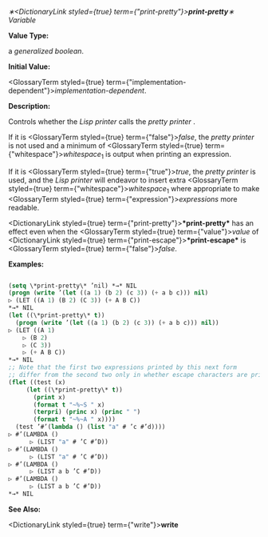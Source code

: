 *∗<DictionaryLink styled={true} term={"print-pretty"}><b>*print-pretty*</b></DictionaryLink>∗ Variable* 



**Value Type:** 



a *generalized boolean*. 



**Initial Value:** 



<GlossaryTerm styled={true} term={"implementation-dependent"}><i>implementation-dependent</i></GlossaryTerm>. 



**Description:** 



Controls whether the *Lisp printer* calls the *pretty printer* . 



If it is <GlossaryTerm styled={true} term={"false"}><i>false</i></GlossaryTerm>, the *pretty printer* is not used and a minimum of <GlossaryTerm styled={true} term={"whitespace"}><i>whitespace</i></GlossaryTerm><sub>1</sub> is output when printing an expression. 



If it is <GlossaryTerm styled={true} term={"true"}><i>true</i></GlossaryTerm>, the *pretty printer* is used, and the *Lisp printer* will endeavor to insert extra <GlossaryTerm styled={true} term={"whitespace"}><i>whitespace</i></GlossaryTerm><sub>1</sub> where appropriate to make <GlossaryTerm styled={true} term={"expression"}><i>expressions</i></GlossaryTerm> more readable. 



<DictionaryLink styled={true} term={"print-pretty"}><b>\*print-pretty\*</b></DictionaryLink> has an effect even when the <GlossaryTerm styled={true} term={"value"}><i>value</i></GlossaryTerm> of <DictionaryLink styled={true} term={"print-escape"}><b>\*print-escape\*</b></DictionaryLink> is <GlossaryTerm styled={true} term={"false"}><i>false</i></GlossaryTerm>. 







 



 



**Examples:**
```lisp

(setq \*print-pretty\* ’nil) *→* NIL 
(progn (write ’(let ((a 1) (b 2) (c 3)) (+ a b c))) nil) 
▷ (LET ((A 1) (B 2) (C 3)) (+ A B C)) 
*→* NIL 
(let ((\*print-pretty\* t)) 
  (progn (write ’(let ((a 1) (b 2) (c 3)) (+ a b c))) nil)) 
▷ (LET ((A 1) 
	▷ (B 2) 
	▷ (C 3)) 
    ▷ (+ A B C)) 
*→* NIL 
;; Note that the first two expressions printed by this next form 
;; differ from the second two only in whether escape characters are printed. ;; In all four cases, extra whitespace is inserted by the pretty printer. 
(flet ((test (x) 
	 (let ((\*print-pretty\* t)) 
	   (print x) 
	   (format t "~%~S " x) 
	   (terpri) (princ x) (princ " ") 
	   (format t "~%~A " x)))) 
  (test ’#’(lambda () (list "a" # ’c #’d)))) 
▷ #’(LAMBDA () 
      ▷ (LIST "a" # ’C #’D)) 
▷ #’(LAMBDA () 
      ▷ (LIST "a" # ’C #’D)) 
▷ #’(LAMBDA () 
      ▷ (LIST a b ’C #’D)) 
▷ #’(LAMBDA () 
      ▷ (LIST a b ’C #’D)) 
*→* NIL 

```
**See Also:** 



<DictionaryLink styled={true} term={"write"}><b>write</b></DictionaryLink> 



